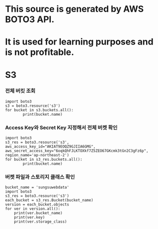 # This source is generated by AWS BOTO3 API. 
# It is used for learning purposes and is not profitable.
# S3 

### 전체 버킷 조회 
```
import boto3
s3 = boto3.resource('s3')
for bucket in s3.buckets.all():
        print(bucket.name)

```

### Access Key와 Secret Key 지정해서 전체 버켓 확인
```
import boto3
s3_res = boto3.resource('s3', aws_access_key_id="AKIAT9EOQZ9GJIIA6GMG", aws_secret_access_key="6oqkQhFJLKTOXkf7Z5ZEO67GKcmk3tGn2C3gFz6p", region_name='ap-northeast-2')
for bucket in s3_res.buckets.all():
        print(bucket.name)
```


### 버켓 파일과 스토리지 클래스 확인 
```
bucket_name = 'sungsuwebdata'
import boto3
s3_res = boto3.resource('s3')
each_bucket = s3_res.Bucket(bucket_name)
version = each_bucket.objects
for ver in version.all():
    print(ver.bucket_name)
    print(ver.key)
    print(ver.storage_class)
```

###